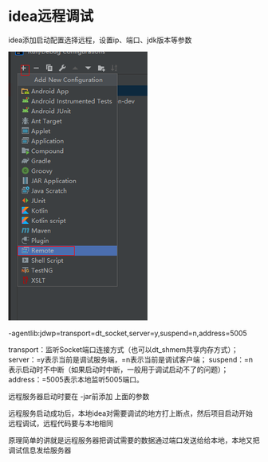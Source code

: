 # idea远程调试

idea添加启动配置选择远程，设置ip、端口、jdk版本等参数

![添加启动配置](../\img\idea远程调试.png)



-agentlib:jdwp=transport=dt_socket,server=y,suspend=n,address=5005

transport：监听Socket端口连接方式（也可以dt_shmem共享内存方式）；
server：=y表示当前是调试服务端，=n表示当前是调试客户端；
suspend：=n表示启动时不中断（如果启动时中断，一般用于调试启动不了的问题）；
address：=5005表示本地监听5005端口。



远程服务器启动时要在 -jar前添加 上面的参数

远程服务启动成功后，本地idea对需要调试的地方打上断点，然后项目启动开始远程调试，远程代码要与本地相同

原理简单的讲就是远程服务器把调试需要的数据通过端口发送给给本地，本地又把调试信息发给服务器

